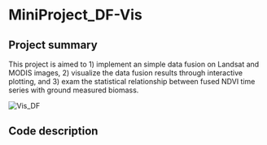 # MiniProject_DF-Vis

## Project summary
This project is aimed to 1) implement an simple data fusion on Landsat and MODIS images, 2) visualize the data fusion results through interactive plotting, and 3) exam the statistical relationship between fused NDVI time series with ground measured biomass.

![Vis_DF](https://user-images.githubusercontent.com/17130674/55710438-7c348680-599f-11e9-9789-830adcf073f1.png)

## Code description


